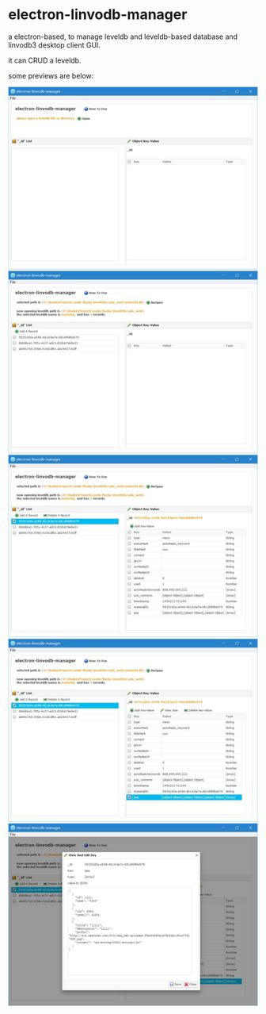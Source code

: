 # electron-linvodb-manager
a electron-based, to manage leveldb and leveldb-based database and linvodb3 desktop client GUI.

it can CRUD a leveldb.

some previews are below:

![preview1](https://github.com/klausgao/electron-linvodb-manager/raw/master/1.jpg)
![preview2](https://github.com/klausgao/electron-linvodb-manager/raw/master/2.jpg)
![preview3](https://github.com/klausgao/electron-linvodb-manager/raw/master/3.jpg)
![preview4](https://github.com/klausgao/electron-linvodb-manager/raw/master/4.jpg)
![preview5](https://github.com/klausgao/electron-linvodb-manager/raw/master/5.jpg)
